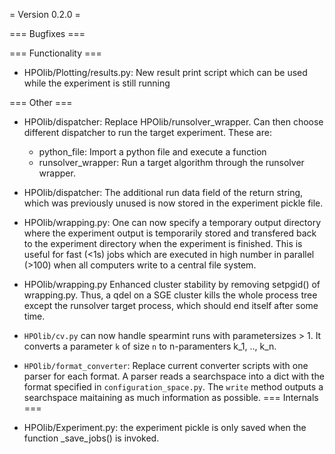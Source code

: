 = Version 0.2.0 =

=== Bugfixes ===

=== Functionality ===

* HPOlib/Plotting/results.py: New result print script which can be used while the experiment is still running

=== Other ===

* HPOlib/dispatcher: Replace HPOlib/runsolver_wrapper. Can then choose different dispatcher to run the target experiment. These are:
    * python_file: Import a python file and execute a function
    * runsolver_wrapper: Run a target algorithm through the runsolver wrapper.
* HPOlib/dispatcher: The additional run data field of the return string, which was previously unused is now stored in the experiment pickle file.
* HPOlib/wrapping.py: One can now specify a temporary output directory where the experiment output is temporarily stored and 
    transfered back to the experiment directory when the experiment is finished. This is useful for fast (<1s) jobs which are executed
    in high number in parallel (>100) when all computers write to a central file system.
* HPOlib/wrapping.py Enhanced cluster stability by removing setpgid() of wrapping.py.
    Thus, a qdel on a SGE cluster kills the whole process tree except the
    runsolver target process, which should end itself after some time.
* `HPOlib/cv.py` can now handle spearmint runs with parametersizes > 1. It converts a parameter `k` of size `n` to n-paramenters k_1, .., k_n.
* `HPOlib/format_converter`: Replace current converter scripts with one parser for each format. A parser reads a searchspace into a dict with the format specified in `configuration_space.py`. The `write` method outputs a searchspace maitaining as much information as possible.
=== Internals ===

* HPOlib/Experiment.py: the experiment pickle is only saved when the function _save_jobs() is invoked.
